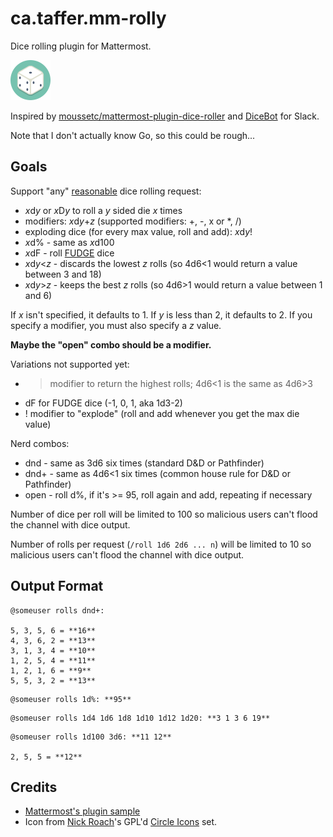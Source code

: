 # ca.taffer.mm-rolly

Dice rolling plugin for Mattermost.

![Dice icon](if_die_1055072.png)

Inspired by
[moussetc/mattermost-plugin-dice-roller](https://github.com/moussetc/mattermost-plugin-dice-roller)
and [DiceBot](https://dice-b.appspot.com/) for Slack.

Note that I don't actually know Go, so this could be rough...

## Goals

Support "any" [reasonable](https://en.wikipedia.org/wiki/Dice_notation) dice
rolling request:

* *x*d*y* or *x*D*y* to roll a *y* sided die *x* times
* modifiers: *x*d*y*+*z* (supported modifiers: +, -, x or *, /)
* exploding dice (for every max value, roll and add): *x*d*y*!
* *x*d% - same as *x*d100
* *x*dF - roll
  [FUDGE](https://en.wikipedia.org/wiki/Fudge_%28role-playing_game_system%29)
  dice
* *x*d*y*<*z* - discards the lowest *z* rolls (so 4d6<1 would return a value
  between 3 and 18)
* *x*d*y*>*z* - keeps the best *z* rolls (so 4d6>1 would return a value
  between 1 and 6)

If *x* isn't specified, it defaults to 1. If *y* is less than 2, it defaults
to 2. If you specify a modifier, you must also specify a *z* value.

**Maybe the "open" combo should be a modifier.**

Variations not supported yet:

* > modifier to return the highest rolls; 4d6<1 is the same as 4d6>3
* dF for FUDGE dice (-1, 0, 1, aka 1d3-2)
* ! modifier to "explode" (roll and add whenever you get the max die value)

Nerd combos:

* dnd - same as 3d6 six times (standard D&D or Pathfinder)
* dnd+ - same as 4d6<1 six times (common house rule for D&D or Pathfinder)
* open - roll d%, if it's >= 95, roll again and add, repeating if necessary

Number of dice per roll will be limited to 100 so malicious users can't flood
the channel with dice output.

Number of rolls per request (`/roll 1d6 2d6 ... n`) will be limited to 10 so
malicious users can't flood the channel with dice output.

## Output Format

```
@someuser rolls dnd+:

5, 3, 5, 6 = **16**
4, 3, 6, 2 = **13**
3, 1, 3, 4 = **10**
1, 2, 5, 4 = **11**
1, 2, 1, 6 = **9**
5, 5, 3, 2 = **13**
```

```
@someuser rolls 1d%: **95**
```

```
@someuser rolls 1d4 1d6 1d8 1d10 1d12 1d20: **3 1 3 6 19**
```

```
@someuser rolls 1d100 3d6: **11 12**

2, 5, 5 = **12**
```

## Credits

* [Mattermost's plugin sample](https://github.com/mattermost/mattermost-plugin-sample)
* Icon from [Nick Roach](http://www.elegantthemes.com/)'s GPL'd
  [Circle Icons](https://www.iconfinder.com/iconsets/circle-icons-1) set.
